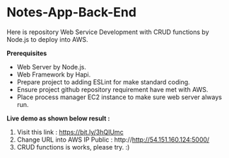 # Notes-App-Back-End

Here is repository Web Service Development with CRUD functions by Node.js to deploy into AWS.

**Prerequisites**
* Web Server by Node.js.
* Web Framework by Hapi.
* Prepare project to adding ESLint for make standard coding.
* Ensure project github repository requirement have met with AWS. 
* Place process manager EC2 instance to make sure web server always run.

**Live demo as shown below result :**
1. Visit this link : https://bit.ly/3hQIUmc 
2. Change URL into AWS IP Public : http://http://54.151.160.124:5000/
3. CRUD functions is works, please try. :)